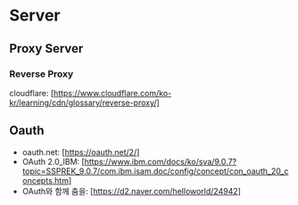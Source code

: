# Server

## Proxy Server
### Reverse Proxy
cloudflare: [https://www.cloudflare.com/ko-kr/learning/cdn/glossary/reverse-proxy/]

## Oauth

* oauth.net: [https://oauth.net/2/]
* OAuth 2.0_IBM: [https://www.ibm.com/docs/ko/sva/9.0.7?topic=SSPREK_9.0.7/com.ibm.isam.doc/config/concept/con_oauth_20_concepts.htm]
* OAuth와 함께 춤을: [https://d2.naver.com/helloworld/24942]